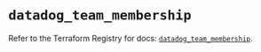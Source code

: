 # `datadog_team_membership`

Refer to the Terraform Registry for docs: [`datadog_team_membership`](https://registry.terraform.io/providers/datadog/datadog/3.44.1/docs/resources/team_membership).
